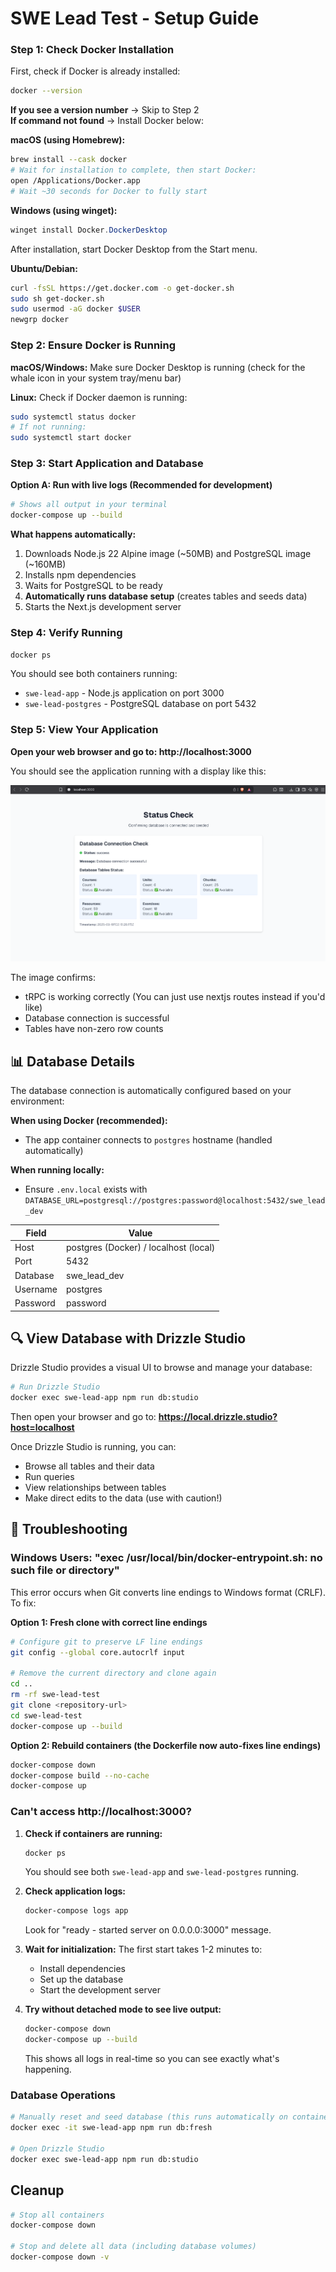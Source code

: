 # SWE Lead Test - Setup Guide

### Step 1: Check Docker Installation

First, check if Docker is already installed:
```bash
docker --version
```

**If you see a version number** → Skip to Step 2  
**If command not found** → Install Docker below:

**macOS (using Homebrew):**
```bash
brew install --cask docker
# Wait for installation to complete, then start Docker:
open /Applications/Docker.app
# Wait ~30 seconds for Docker to fully start
```

**Windows (using winget):**
```powershell
winget install Docker.DockerDesktop
```
After installation, start Docker Desktop from the Start menu.

**Ubuntu/Debian:**
```bash
curl -fsSL https://get.docker.com -o get-docker.sh
sudo sh get-docker.sh
sudo usermod -aG docker $USER
newgrp docker
```

### Step 2: Ensure Docker is Running

**macOS/Windows:** Make sure Docker Desktop is running (check for the whale icon in your system tray/menu bar)

**Linux:** Check if Docker daemon is running:
```bash
sudo systemctl status docker
# If not running:
sudo systemctl start docker
```

### Step 3: Start Application and Database

**Option A: Run with live logs (Recommended for development)**
```bash
# Shows all output in your terminal
docker-compose up --build
```

**What happens automatically:**
1. Downloads Node.js 22 Alpine image (~50MB) and PostgreSQL image (~160MB)
2. Installs npm dependencies
3. Waits for PostgreSQL to be ready
4. **Automatically runs database setup** (creates tables and seeds data)
5. Starts the Next.js development server

### Step 4: Verify Running
```bash
docker ps
```
You should see both containers running:
- `swe-lead-app` - Node.js application on port 3000
- `swe-lead-postgres` - PostgreSQL database on port 5432

### Step 5: View Your Application

**Open your web browser and go to: http://localhost:3000**

You should see the application running with a display like this:

![Database Success](./public/sucess.png)

The image confirms:
- tRPC is working correctly (You can just use nextjs routes instead if you'd like)
- Database connection is successful  
- Tables have non-zero row counts

## 📊 Database Details

The database connection is automatically configured based on your environment:

**When using Docker (recommended):**
- The app container connects to `postgres` hostname (handled automatically)

**When running locally:**
- Ensure `.env.local` exists with `DATABASE_URL=postgresql://postgres:password@localhost:5432/swe_lead_dev`

| Field    | Value         |
|----------|---------------|
| Host     | postgres (Docker) / localhost (local) |
| Port     | 5432          |
| Database | swe_lead_dev  |
| Username | postgres      |
| Password | password      |

## 🔍 View Database with Drizzle Studio

Drizzle Studio provides a visual UI to browse and manage your database:

```bash
# Run Drizzle Studio
docker exec swe-lead-app npm run db:studio
```

Then open your browser and go to: **https://local.drizzle.studio?host=localhost**

Once Drizzle Studio is running, you can:
- Browse all tables and their data
- Run queries
- View relationships between tables
- Make direct edits to the data (use with caution!)

## 🔧 Troubleshooting

### Windows Users: "exec /usr/local/bin/docker-entrypoint.sh: no such file or directory"

This error occurs when Git converts line endings to Windows format (CRLF). To fix:

**Option 1: Fresh clone with correct line endings**
```bash
# Configure git to preserve LF line endings
git config --global core.autocrlf input

# Remove the current directory and clone again
cd ..
rm -rf swe-lead-test
git clone <repository-url>
cd swe-lead-test
docker-compose up --build
```

**Option 2: Rebuild containers (the Dockerfile now auto-fixes line endings)**
```bash
docker-compose down
docker-compose build --no-cache
docker-compose up
```

### Can't access http://localhost:3000?

1. **Check if containers are running:**
   ```bash
   docker ps
   ```
   You should see both `swe-lead-app` and `swe-lead-postgres` running.

2. **Check application logs:**
   ```bash
   docker-compose logs app
   ```
   Look for "ready - started server on 0.0.0.0:3000" message.

3. **Wait for initialization:**
   The first start takes 1-2 minutes to:
   - Install dependencies
   - Set up the database
   - Start the development server
   
4. **Try without detached mode to see live output:**
   ```bash
   docker-compose down
   docker-compose up --build
   ```
   This shows all logs in real-time so you can see exactly what's happening.

### Database Operations
```bash
# Manually reset and seed database (this runs automatically on container start)
docker exec -it swe-lead-app npm run db:fresh

# Open Drizzle Studio
docker exec swe-lead-app npm run db:studio
```

## Cleanup
```bash
# Stop all containers
docker-compose down

# Stop and delete all data (including database volumes)
docker-compose down -v
```